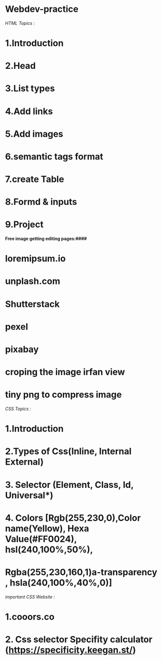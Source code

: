 # Webdev-practice

###### HTML Topics : #######

# 1.Introduction
# 2.Head
# 3.List types
# 4.Add links
# 5.Add images
# 6.semantic tags format
# 7.create Table
# 8.Formd & inputs
# 9.Project

#### Free image getting editing pages:####

# loremipsum.io
# unplash.com
# Shutterstack
# pexel
# pixabay
# croping the image irfan view
# tiny png to compress image

######   CSS Topics :  ########

# 1.Introduction
# 2.Types of Css(Inline, Internal External)
# 3. Selector (Element, Class, Id, Universal*)
# 4. Colors [Rgb(255,230,0),Color name(Yellow), Hexa Value(#FF0024), hsl(240,100%,50%), 
#     Rgba(255,230,160,1)a-transparency , hsla(240,100%,40%,0)]




######  important CSS Website : ###########

# 1.cooors.co
# 2. Css selector Specifity calculator (https://specificity.keegan.st/)